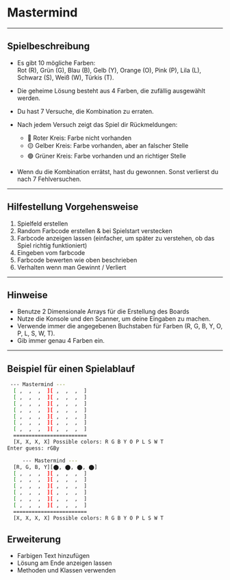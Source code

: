 # Mastermind

---

## Spielbeschreibung

- Es gibt 10 mögliche Farben:  
  Rot (R), Grün (G), Blau (B), Gelb (Y), Orange (O), Pink (P), Lila (L), Schwarz (S), Weiß (W), Türkis (T).

- Die geheime Lösung besteht aus 4 Farben, die zufällig ausgewählt werden.

- Du hast 7 Versuche, die Kombination zu erraten.

- Nach jedem Versuch zeigt das Spiel dir Rückmeldungen:
    - 🔴 Roter Kreis: Farbe nicht vorhanden
    - 🟡 Gelber Kreis: Farbe vorhanden, aber an falscher Stelle
    - 🟢 Grüner Kreis: Farbe vorhanden und an richtiger Stelle

- Wenn du die Kombination errätst, hast du gewonnen. Sonst verlierst du nach 7 Fehlversuchen.

---

## Hilfestellung Vorgehensweise

1. Spielfeld erstellen
2. Random Farbcode erstellen & bei Spielstart verstecken
3. Farbcode anzeigen lassen (einfacher, um später zu verstehen, ob das Spiel richtig funktioniert)
4. Eingeben vom farbcode
5. Farbcode bewerten wie oben beschrieben
6. Verhalten wenn man Gewinnt / Verliert

---

## Hinweise

- Benutze 2 Dimensionale Arrays für die Erstellung des Boards
- Nutze die Konsole und den Scanner, um deine Eingaben zu machen.
- Verwende immer die angegebenen Buchstaben für Farben (R, G, B, Y, O, P, L, S, W, T).
- Gib immer genau 4 Farben ein.

---

## Beispiel für einen Spielablauf

```sh
 --- Mastermind ---
  [ ,  ,  ,  ][ ,  ,  ,  ]
  [ ,  ,  ,  ][ ,  ,  ,  ]
  [ ,  ,  ,  ][ ,  ,  ,  ]
  [ ,  ,  ,  ][ ,  ,  ,  ]
  [ ,  ,  ,  ][ ,  ,  ,  ]
  [ ,  ,  ,  ][ ,  ,  ,  ]
  [ ,  ,  ,  ][ ,  ,  ,  ]
  ========================
  [X, X, X, X] Possible colors: R G B Y O P L S W T
Enter guess: rGBy
```
```sh
	 --- Mastermind ---
  [R, G, B, Y][⬤, ⬤, ⬤, ⬤]
  [ ,  ,  ,  ][ ,  ,  ,  ]
  [ ,  ,  ,  ][ ,  ,  ,  ]
  [ ,  ,  ,  ][ ,  ,  ,  ]
  [ ,  ,  ,  ][ ,  ,  ,  ]
  [ ,  ,  ,  ][ ,  ,  ,  ]
  [ ,  ,  ,  ][ ,  ,  ,  ]
  ========================
  [X, X, X, X] Possible colors: R G B Y O P L S W T
```

## Erweiterung

- Farbigen Text hinzufügen
- Lösung am Ende anzeigen lassen
- Methoden und Klassen verwenden
